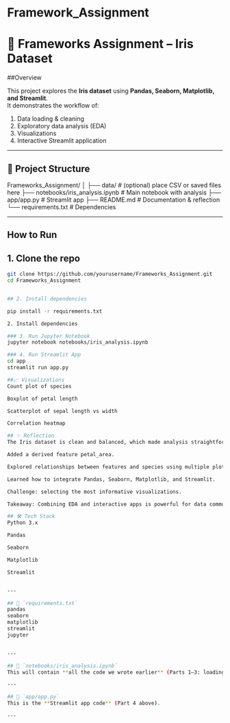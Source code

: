 # Framework_Assignment


# 🌸 Frameworks Assignment – Iris Dataset

##Overview

This project explores the **Iris dataset** using **Pandas, Seaborn, Matplotlib, and Streamlit**.  
It demonstrates the workflow of:
1. Data loading & cleaning  
2. Exploratory data analysis (EDA)  
3. Visualizations  
4. Interactive Streamlit application  

---

## 📂 Project Structure
Frameworks_Assignment/
│
├── data/ # (optional) place CSV or saved files here
├── notebooks/iris_analysis.ipynb # Main notebook with analysis
├── app/app.py # Streamlit app
├── README.md # Documentation & reflection
└── requirements.txt # Dependencies


---

## How to Run 

## 1. Clone the repo
```bash
git clone https://github.com/yourusername/Frameworks_Assignment.git
cd Frameworks_Assignment


## 2. Install dependencies

pip install -r requirements.txt

2. Install dependencies

### 3. Run Jupyter Notebook
jupyter notebook notebooks/iris_analysis.ipynb

### 4. Run Streamlit App
cd app
streamlit run app.py

##📈 Visualizations
Count plot of species

Boxplot of petal length

Scatterplot of sepal length vs width

Correlation heatmap

## ✨ Reflection
The Iris dataset is clean and balanced, which made analysis straightforward.

Added a derived feature petal_area.

Explored relationships between features and species using multiple plots.

Learned how to integrate Pandas, Seaborn, Matplotlib, and Streamlit.

Challenge: selecting the most informative visualizations.

Takeaway: Combining EDA and interactive apps is powerful for data communication.

## 🛠️ Tech Stack
Python 3.x

Pandas

Seaborn

Matplotlib

Streamlit


---

## 📄 `requirements.txt`
pandas
seaborn
matplotlib
streamlit
jupyter


---

## 📓 `notebooks/iris_analysis.ipynb`
This will contain **all the code we wrote earlier** (Parts 1–3: loading, cleaning, analysis, visualization).  

---

## 📄 `app/app.py`
This is the **Streamlit app code** (Part 4 above).  

---

